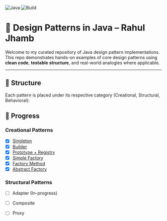 ![Java](https://img.shields.io/badge/Java-17-orange)
![Build](https://github.com/itzRJ/Design-Patterns-Java/actions/workflows/maven.yml/badge.svg)


# 🎯 Design Patterns in Java – Rahul Jhamb

Welcome to my curated repository of Java design pattern implementations. This repo demonstrates hands-on examples of core design patterns using **clean code**, **testable structure**, and real-world analogies where applicable.

---

## 📁 Structure

Each pattern is placed under its respective category (Creational, Structural, Behavioral):

## 📌 Progress

### Creational Patterns
- [x] [Singleton](./src/main/java/creational/singleton)
- [x] [Builder](./src/main/java/creational/builder)
- [x] [Prototype + Registry](./src/main/java/creational/prototype)
- [x] [Simple Factory](./src/main/java/creational/factory/simplefactory)
- [x] [Factory Method](./src/main/java/creational/factory/factorymethod)
- [x] [Abstract Factory](./src/main/java/creational/factory/abstractfactory)

### Structural Patterns
- [ ] Adapter (In-progress)
- [ ] Composite
- [ ] Proxy


